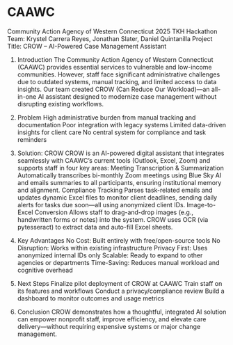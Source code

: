 # CAAWC

Community Action Agency of Western Connecticut
2025 TKH Hackathon
Team: Krystel Carrera Reyes, Jonathan Slater, Daniel Quintanilla
Project Title: CROW – AI-Powered Case Management Assistant

1. Introduction
The Community Action Agency of Western Connecticut (CAAWC) provides essential services to vulnerable and low-income communities. However, staff face significant administrative challenges due to outdated systems, manual tracking, and limited access to data insights. Our team created CROW (Can Reduce Our Workload)—an all-in-one AI assistant designed to modernize case management without disrupting existing workflows.

2. Problem
High administrative burden from manual tracking and documentation
Poor integration with legacy systems
Limited data-driven insights for client care
No central system for compliance and task reminders

3. Solution: CROW
CROW is an AI-powered digital assistant that integrates seamlessly with CAAWC’s current tools (Outlook, Excel, Zoom) and supports staff in four key areas:
Meeting Transcription & Summarization
Automatically transcribes bi-monthly Zoom meetings using Blue Sky AI and emails summaries to all participants, ensuring institutional memory and alignment.
Compliance Tracking
Parses task-related emails and updates dynamic Excel files to monitor client deadlines, sending daily alerts for tasks due soon—all using anonymized client IDs.
Image-to-Excel Conversion
Allows staff to drag-and-drop images (e.g., handwritten forms or notes) into the system. CROW uses OCR (via pytesseract) to extract data and auto-fill Excel sheets.

4. Key Advantages
No Cost: Built entirely with free/open-source tools
No Disruption: Works within existing infrastructure
Privacy First: Uses anonymized internal IDs only
Scalable: Ready to expand to other agencies or departments
Time-Saving: Reduces manual workload and cognitive overhead

5. Next Steps
Finalize pilot deployment of CROW at CAAWC
Train staff on its features and workflows
Conduct a privacy/compliance review
Build a dashboard to monitor outcomes and usage metrics

6. Conclusion
CROW demonstrates how a thoughtful, integrated AI solution can empower nonprofit staff, improve efficiency, and elevate care delivery—without requiring expensive systems or major change management.